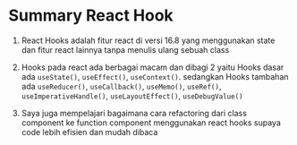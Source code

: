 # Summary React Hook

1. React Hooks adalah fitur react di versi 16.8 yang menggunakan state dan fitur react lainnya tanpa menulis ulang sebuah class

2. Hooks pada react ada berbagai macam dan dibagi 2 yaitu Hooks dasar ada `useState()`, `useEffect()`, `useContext()`. sedangkan Hooks tambahan ada `useReducer()`, `useCallback()`, `useMemo()`, `useRef()`, `useImperativeHandle()`, `useLayoutEffect()`, `useDebugValue()`

3. Saya juga mempelajari bagaimana cara refactoring dari class component ke function component menggunakan react hooks supaya code lebih efisien dan mudah dibaca

